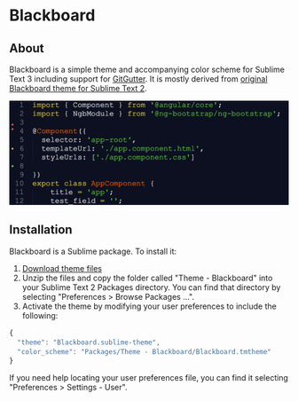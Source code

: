 # Blackboard

## About

Blackboard is a simple theme and accompanying color scheme for Sublime Text 3 including support for [GitGutter](https://github.com/jisaacks/GitGutter/). It is mostly derived from  [original Blackboard theme for Sublime Text 2](https://github.com/edwinlunando/sublime-settings/blob/master/Blackboard%20(SL).tmTheme).

![screenshot](screenshot.png)

## Installation
Blackboard is a Sublime package. To install it:

1. [Download theme files](https://github.com/pierresh/Theme-Blackboard/archive/master.zip)
2. Unzip the files and copy the folder called "Theme - Blackboard" into your Sublime Text 2 Packages directory. You can find that directory by selecting "Preferences > Browse Packages ...".
3. Activate the theme by modifying your user preferences to include the following:

```javascript
{
  "theme": "Blackboard.sublime-theme",
  "color_scheme": "Packages/Theme - Blackboard/Blackboard.tmtheme"
}
```

If you need help locating your user preferences file, you can find it selecting "Preferences > Settings - User".
